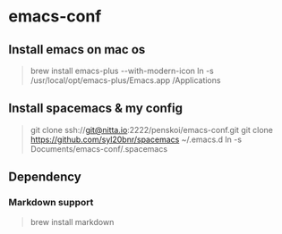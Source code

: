 # emacs-conf

## Install emacs on mac os
> brew install emacs-plus --with-modern-icon
> ln -s /usr/local/opt/emacs-plus/Emacs.app /Applications

## Install spacemacs & my config
> git clone ssh://git@nitta.io:2222/penskoi/emacs-conf.git
> git clone https://github.com/syl20bnr/spacemacs ~/.emacs.d
> ln -s Documents/emacs-conf/.spacemacs

## Dependency

### Markdown support
> brew install markdown

